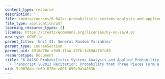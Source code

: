 ```yaml
---
content_type: resource
description: ''
file: /media/courses/6-041sc-probabilistic-systems-analysis-and-applied-probability-fall-2013/5c9076dafe69620be891850c9a14833b_MIT6_041SCF13_Probability_that_3_Pieces_Form_a_Triangle_300k.pdf
file_type: application/pdf
learning_resource_types: []
license: https://creativecommons.org/licenses/by-nc-sa/4.0/
ocw_type: OCWFile
parent_title: 'Unit II: General Random Variables'
parent_type: CourseSection
parent_uid: 8918d70e-c9d0-1faa-137b-3d89da76fc89
resourcetype: Document
title: "6.041SC Probabilistic Systems Analysis and Applied Probability, Fall 2013\
  \ Transcript \u2013 Recitation: Probability that Three Pieces Form a Triangle "
uid: 5c9076da-fe69-620b-e891-850c9a14833b
---
```

